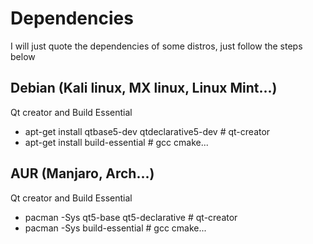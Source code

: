 # Dependencies 

I will just quote the dependencies of some distros, just follow the steps below

## Debian (Kali linux, MX linux, Linux Mint...)

Qt creator  and Build Essential
* apt-get install qtbase5-dev qtdeclarative5-dev # qt-creator
* apt-get install build-essential # gcc cmake... 

## AUR (Manjaro, Arch...)

Qt creator  and Build Essential 
* pacman -Sys qt5-base qt5-declarative # qt-creator
* pacman -Sys build-essential # gcc cmake...
